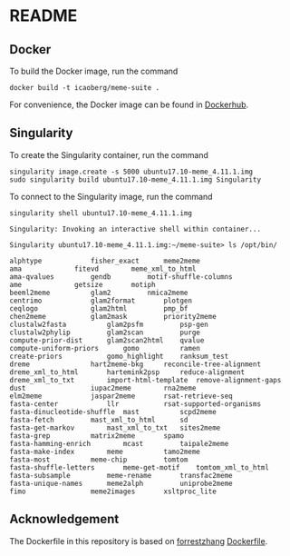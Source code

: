 # README

## Docker
To build the Docker image, run the command

```
docker build -t icaoberg/meme-suite .
```

For convenience, the Docker image can be found in [Dockerhub](https://hub.docker.com/r/icaoberg/meme-suite/builds/).

## Singularity
To create the Singularity container, run the command

```
singularity image.create -s 5000 ubuntu17.10-meme_4.11.1.img
sudo singularity build ubuntu17.10-meme_4.11.1.img Singularity
```

To connect to the Singularity image, run the command

```
singularity shell ubuntu17.10-meme_4.11.1.img

Singularity: Invoking an interactive shell within container...

Singularity ubuntu17.10-meme_4.11.1.img:~/meme-suite> ls /opt/bin/

alphtype		    fisher_exact	  meme2meme
ama			    fitevd		  meme_xml_to_html
ama-qvalues		    gendb		  motif-shuffle-columns
ame			    getsize		  motiph
beeml2meme		    glam2		  nmica2meme
centrimo		    glam2format		  plotgen
ceqlogo			    glam2html		  pmp_bf
chen2meme		    glam2mask		  priority2meme
clustalw2fasta		    glam2psfm		  psp-gen
clustalw2phylip		    glam2scan		  purge
compute-prior-dist	    glam2scan2html	  qvalue
compute-uniform-priors	    gomo		  ramen
create-priors		    gomo_highlight	  ranksum_test
dreme			    hart2meme-bkg	  reconcile-tree-alignment
dreme_xml_to_html	    hartemink2psp	  reduce-alignment
dreme_xml_to_txt	    import-html-template  remove-alignment-gaps
dust			    iupac2meme		  rna2meme
elm2meme		    jaspar2meme		  rsat-retrieve-seq
fasta-center		    llr			  rsat-supported-organisms
fasta-dinucleotide-shuffle  mast		  scpd2meme
fasta-fetch		    mast_xml_to_html	  sd
fasta-get-markov	    mast_xml_to_txt	  sites2meme
fasta-grep		    matrix2meme		  spamo
fasta-hamming-enrich	    mcast		  taipale2meme
fasta-make-index	    meme		  tamo2meme
fasta-most		    meme-chip		  tomtom
fasta-shuffle-letters	    meme-get-motif	  tomtom_xml_to_html
fasta-subsample		    meme-rename		  transfac2meme
fasta-unique-names	    meme2alph		  uniprobe2meme
fimo			    meme2images		  xsltproc_lite
```

## Acknowledgement

The Dockerfile in this repository is based on [forrestzhang](https://github.com/forrestzhang) [Dockerfile](https://github.com/forrestzhang/Docker/tree/master/meme).
